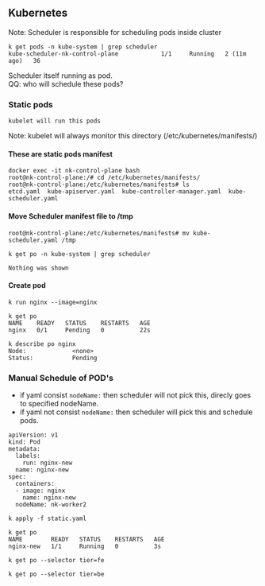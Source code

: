 ## Kubernetes

Note: Scheduler is responsible for scheduling pods inside cluster
```
k get pods -n kube-system | grep scheduler
kube-scheduler-nk-control-plane            1/1     Running   2 (11m ago)   36
```
Scheduler itself running as pod.\
QQ: who will schedule these pods?
### Static pods
```
kubelet will run this pods
```
Note: kubelet will always monitor this directory (/etc/kubernetes/manifests/)
#### These are static pods manifest 
```
docker exec -it nk-control-plane bash
root@nk-control-plane:/# cd /etc/kubernetes/manifests/
root@nk-control-plane:/etc/kubernetes/manifests# ls
etcd.yaml  kube-apiserver.yaml  kube-controller-manager.yaml  kube-scheduler.yaml
```
#### Move Scheduler manifest file to /tmp
```
root@nk-control-plane:/etc/kubernetes/manifests# mv kube-scheduler.yaml /tmp
```
```
k get po -n kube-system | grep scheduler

Nothing was shown
```
#### Create pod
```
k run nginx --image=nginx

k get po
NAME    READY   STATUS    RESTARTS   AGE
nginx   0/1     Pending   0          22s

k describe po nginx
Node:             <none>
Status:           Pending
```
### Manual Schedule of POD's
- if yaml consist `nodeName:` then scheduler will not pick this, direcly goes to specified nodeName.
- if yaml not consist `nodeName:` then scheduler will pick this and schedule pods.
```
apiVersion: v1
kind: Pod
metadata:
  labels:
    run: nginx-new
  name: nginx-new
spec:
  containers:
  - image: nginx
    name: nginx-new
  nodeName: nk-worker2
```
```
k apply -f static.yaml
```
```
k get po
NAME        READY   STATUS    RESTARTS   AGE
nginx-new   1/1     Running   0          3s
```
```
k get po --selector tier=fe

k get po --selector tier=be
```